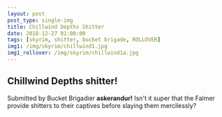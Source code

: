 ```yaml
---
layout: post
post_type: single-img
title: Chillwind Depths Shitter
date: 2018-12-27 01:00:00
tags: [skyrim, shitter, bucket brigade, ROLLOVER]
img1: /img/skyrim/chillwind1.jpg
img1_rollover: /img/skyrim/chillwind1a.jpg
---
```

## Chillwind Depths shitter!

Submitted by Bucket Brigadier **askerandur!** Isn't it super that the Falmer provide shitters to their captives before slaying them mercilessly?
